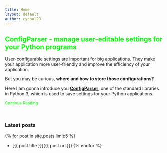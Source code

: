 ```yaml
---
title: Home
layout: default
author: cycool29
---
```


<h2><a href="/post/000005" style="text-decoration: none; color: #00ff00">ConfigParser - manage user-editable settings for your Python programs</a></h2>

User-configurable settings are important for big applications. They make your application more user-friendly and improve the efficiency of your application.

But you may be curious, **where and how to store those configurations?**

Here I am gonna introduce you **[ConfigParser](https://docs.python.org/3/library/configparser)**, one of the standard libraries in Python 3, which is used to save settings for your Python applications.


 <p class="btn" style="color: #0f0; font-size: 90%; border-color: #00ff00"><a style="text-decoration: none; color: #0f0;"
                        href="/post/000005.html">Continue Reading </a></p>

<br/>

### **Latest posts**

{% for post in site.posts limit:5 %}
- [{{ post.title }}]({{ post.url }})
{% endfor %}
